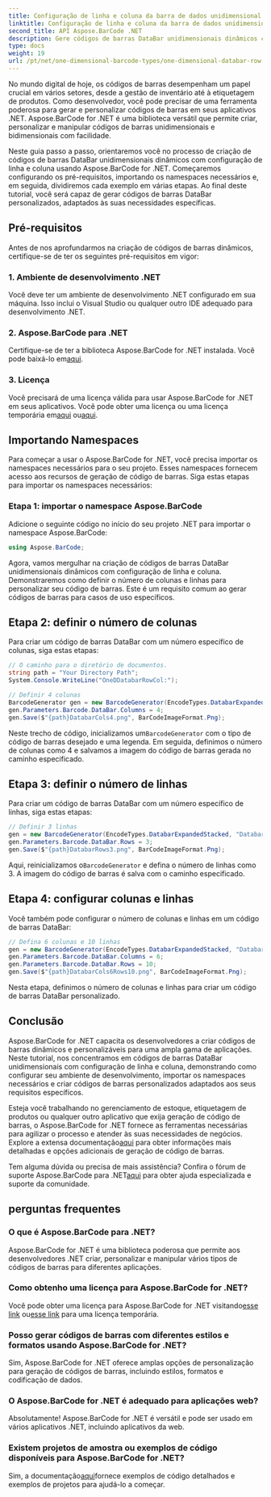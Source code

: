 ```yaml
---
title: Configuração de linha e coluna da barra de dados unidimensional
linktitle: Configuração de linha e coluna da barra de dados unidimensional
second_title: API Aspose.BarCode .NET
description: Gere códigos de barras DataBar unidimensionais dinâmicos com configuração de linha e coluna em .NET usando Aspose.BarCode para .NET. Personalização facilitada!
type: docs
weight: 19
url: /pt/net/one-dimensional-barcode-types/one-dimensional-databar-row-column-configuration/
---
```


No mundo digital de hoje, os códigos de barras desempenham um papel crucial em vários setores, desde a gestão de inventário até à etiquetagem de produtos. Como desenvolvedor, você pode precisar de uma ferramenta poderosa para gerar e personalizar códigos de barras em seus aplicativos .NET. Aspose.BarCode for .NET é uma biblioteca versátil que permite criar, personalizar e manipular códigos de barras unidimensionais e bidimensionais com facilidade.

Neste guia passo a passo, orientaremos você no processo de criação de códigos de barras DataBar unidimensionais dinâmicos com configuração de linha e coluna usando Aspose.BarCode for .NET. Começaremos configurando os pré-requisitos, importando os namespaces necessários e, em seguida, dividiremos cada exemplo em várias etapas. Ao final deste tutorial, você será capaz de gerar códigos de barras DataBar personalizados, adaptados às suas necessidades específicas.

## Pré-requisitos

Antes de nos aprofundarmos na criação de códigos de barras dinâmicos, certifique-se de ter os seguintes pré-requisitos em vigor:

### 1. Ambiente de desenvolvimento .NET

Você deve ter um ambiente de desenvolvimento .NET configurado em sua máquina. Isso inclui o Visual Studio ou qualquer outro IDE adequado para desenvolvimento .NET.

### 2. Aspose.BarCode para .NET

 Certifique-se de ter a biblioteca Aspose.BarCode for .NET instalada. Você pode baixá-lo em[aqui](https://releases.aspose.com/barcode/net/).

### 3. Licença

 Você precisará de uma licença válida para usar Aspose.BarCode for .NET em seus aplicativos. Você pode obter uma licença ou uma licença temporária em[aqui](https://purchase.aspose.com/buy) ou[aqui](https://purchase.aspose.com/temporary-license/).

## Importando Namespaces

Para começar a usar o Aspose.BarCode for .NET, você precisa importar os namespaces necessários para o seu projeto. Esses namespaces fornecem acesso aos recursos de geração de código de barras. Siga estas etapas para importar os namespaces necessários:

### Etapa 1: importar o namespace Aspose.BarCode

Adicione o seguinte código no início do seu projeto .NET para importar o namespace Aspose.BarCode:

```csharp
using Aspose.BarCode;
```

Agora, vamos mergulhar na criação de códigos de barras DataBar unidimensionais dinâmicos com configuração de linha e coluna. Demonstraremos como definir o número de colunas e linhas para personalizar seu código de barras. Este é um requisito comum ao gerar códigos de barras para casos de uso específicos.

## Etapa 2: definir o número de colunas

Para criar um código de barras DataBar com um número específico de colunas, siga estas etapas:

```csharp
// O caminho para o diretório de documentos.
string path = "Your Directory Path";
System.Console.WriteLine("OneDDatabarRowCol:");

// Definir 4 colunas
BarcodeGenerator gen = new BarcodeGenerator(EncodeTypes.DatabarExpandedStacked, "Databar Expanded Stacked long");
gen.Parameters.Barcode.DataBar.Columns = 4;
gen.Save($"{path}DatabarCols4.png", BarCodeImageFormat.Png);
```

 Neste trecho de código, inicializamos um`BarcodeGenerator` com o tipo de código de barras desejado e uma legenda. Em seguida, definimos o número de colunas como 4 e salvamos a imagem do código de barras gerada no caminho especificado.

## Etapa 3: definir o número de linhas

Para criar um código de barras DataBar com um número específico de linhas, siga estas etapas:

```csharp
// Definir 3 linhas
gen = new BarcodeGenerator(EncodeTypes.DatabarExpandedStacked, "Databar Expanded Stacked long");
gen.Parameters.Barcode.DataBar.Rows = 3;
gen.Save($"{path}DatabarRows3.png", BarCodeImageFormat.Png);
```

 Aqui, reinicializamos o`BarcodeGenerator` e defina o número de linhas como 3. A imagem do código de barras é salva com o caminho especificado.

## Etapa 4: configurar colunas e linhas

Você também pode configurar o número de colunas e linhas em um código de barras DataBar:

```csharp
// Defina 6 colunas e 10 linhas
gen = new BarcodeGenerator(EncodeTypes.DatabarExpandedStacked, "Databar Expanded Stacked long");
gen.Parameters.Barcode.DataBar.Columns = 6;
gen.Parameters.Barcode.DataBar.Rows = 10;
gen.Save($"{path}DatabarCols6Rows10.png", BarCodeImageFormat.Png);
```

Nesta etapa, definimos o número de colunas e linhas para criar um código de barras DataBar personalizado.

## Conclusão

Aspose.BarCode for .NET capacita os desenvolvedores a criar códigos de barras dinâmicos e personalizáveis para uma ampla gama de aplicações. Neste tutorial, nos concentramos em códigos de barras DataBar unidimensionais com configuração de linha e coluna, demonstrando como configurar seu ambiente de desenvolvimento, importar os namespaces necessários e criar códigos de barras personalizados adaptados aos seus requisitos específicos.

 Esteja você trabalhando no gerenciamento de estoque, etiquetagem de produtos ou qualquer outro aplicativo que exija geração de código de barras, o Aspose.BarCode for .NET fornece as ferramentas necessárias para agilizar o processo e atender às suas necessidades de negócios. Explore a extensa documentação[aqui](https://reference.aspose.com/barcode/net/) para obter informações mais detalhadas e opções adicionais de geração de código de barras.

Tem alguma dúvida ou precisa de mais assistência? Confira o fórum de suporte Aspose.BarCode para .NET[aqui](https://forum.aspose.com/c/barcode/13) para obter ajuda especializada e suporte da comunidade.

## perguntas frequentes

### O que é Aspose.BarCode para .NET?
Aspose.BarCode for .NET é uma biblioteca poderosa que permite aos desenvolvedores .NET criar, personalizar e manipular vários tipos de códigos de barras para diferentes aplicações.

### Como obtenho uma licença para Aspose.BarCode for .NET?
 Você pode obter uma licença para Aspose.BarCode for .NET visitando[esse link](https://purchase.aspose.com/buy) ou[esse link](https://purchase.aspose.com/temporary-license/) para uma licença temporária.

### Posso gerar códigos de barras com diferentes estilos e formatos usando Aspose.BarCode for .NET?
Sim, Aspose.BarCode for .NET oferece amplas opções de personalização para geração de códigos de barras, incluindo estilos, formatos e codificação de dados.

### O Aspose.BarCode for .NET é adequado para aplicações web?
Absolutamente! Aspose.BarCode for .NET é versátil e pode ser usado em vários aplicativos .NET, incluindo aplicativos da web.

### Existem projetos de amostra ou exemplos de código disponíveis para Aspose.BarCode for .NET?
 Sim, a documentação[aqui](https://reference.aspose.com/barcode/net/)fornece exemplos de código detalhados e exemplos de projetos para ajudá-lo a começar.


